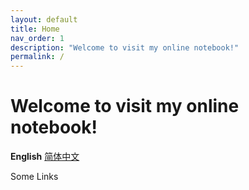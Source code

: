 ```yaml
---
layout: default
title: Home
nav_order: 1
description: "Welcome to visit my online notebook!"
permalink: /
---
```

# Welcome to visit my online notebook!

**English** [简体中文](https://amazingkenneth.github.io/docs/zh-cn)

Some Links

